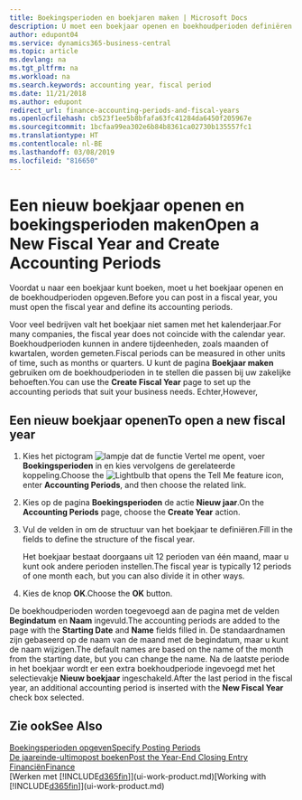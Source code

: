 ```yaml
---
title: Boekingsperioden en boekjaren maken | Microsoft Docs
description: U moet een boekjaar openen en boekhoudperioden definiëren voordat u in een boekjaar kunt boeken.
author: edupont04
ms.service: dynamics365-business-central
ms.topic: article
ms.devlang: na
ms.tgt_pltfrm: na
ms.workload: na
ms.search.keywords: accounting year, fiscal period
ms.date: 11/21/2018
ms.author: edupont
redirect_url: finance-accounting-periods-and-fiscal-years
ms.openlocfilehash: cb523f1ee5b8bfafa63fc41284da6450f205967e
ms.sourcegitcommit: 1bcfaa99ea302e6b84b8361ca02730b135557fc1
ms.translationtype: HT
ms.contentlocale: nl-BE
ms.lasthandoff: 03/08/2019
ms.locfileid: "816650"
---
```

# <a name="open-a-new-fiscal-year-and-create-accounting-periods"></a><span data-ttu-id="bb056-103">Een nieuw boekjaar openen en boekingsperioden maken</span><span class="sxs-lookup"><span data-stu-id="bb056-103">Open a New Fiscal Year and Create Accounting Periods</span></span>
<span data-ttu-id="bb056-104">Voordat u naar een boekjaar kunt boeken, moet u het boekjaar openen en de boekhoudperioden opgeven.</span><span class="sxs-lookup"><span data-stu-id="bb056-104">Before you can post in a fiscal year, you must open the fiscal year and define its accounting periods.</span></span>  

<span data-ttu-id="bb056-105">Voor veel bedrijven valt het boekjaar niet samen met het kalenderjaar.</span><span class="sxs-lookup"><span data-stu-id="bb056-105">For many companies, the fiscal year does not coincide with the calendar year.</span></span> <span data-ttu-id="bb056-106">Boekhoudperioden kunnen in andere tijdeenheden, zoals maanden of kwartalen, worden gemeten.</span><span class="sxs-lookup"><span data-stu-id="bb056-106">Fiscal periods can be measured in other units of time, such as months or quarters.</span></span> <span data-ttu-id="bb056-107">U kunt de pagina **Boekjaar maken** gebruiken om de boekhoudperioden in te stellen die passen bij uw zakelijke behoeften.</span><span class="sxs-lookup"><span data-stu-id="bb056-107">You can use the **Create Fiscal Year** page to set up the accounting periods that suit your business needs.</span></span> <span data-ttu-id="bb056-108">Echter,</span><span class="sxs-lookup"><span data-stu-id="bb056-108">However,</span></span>   

## <a name="to-open-a-new-fiscal-year"></a><span data-ttu-id="bb056-109">Een nieuw boekjaar openen</span><span class="sxs-lookup"><span data-stu-id="bb056-109">To open a new fiscal year</span></span>
1. <span data-ttu-id="bb056-110">Kies het pictogram ![lampje dat de functie Vertel me opent](media/ui-search/search_small.png "Vertel me wat u wilt doen"), voer **Boekingsperioden** in en kies vervolgens de gerelateerde koppeling.</span><span class="sxs-lookup"><span data-stu-id="bb056-110">Choose the ![Lightbulb that opens the Tell Me feature](media/ui-search/search_small.png "Tell me what you want to do") icon, enter **Accounting Periods**, and then choose the related link.</span></span>
2. <span data-ttu-id="bb056-111">Kies op de pagina **Boekingsperioden** de actie **Nieuw jaar**.</span><span class="sxs-lookup"><span data-stu-id="bb056-111">On the **Accounting Periods** page, choose the **Create Year** action.</span></span>
3. <span data-ttu-id="bb056-112">Vul de velden in om de structuur van het boekjaar te definiëren.</span><span class="sxs-lookup"><span data-stu-id="bb056-112">Fill in the fields to define the structure of the fiscal year.</span></span>

    <span data-ttu-id="bb056-113">Het boekjaar bestaat doorgaans uit 12 perioden van één maand, maar u kunt ook andere perioden instellen.</span><span class="sxs-lookup"><span data-stu-id="bb056-113">The fiscal year is typically 12 periods of one month each, but you can also divide it in other ways.</span></span>
4. <span data-ttu-id="bb056-114">Kies de knop **OK**.</span><span class="sxs-lookup"><span data-stu-id="bb056-114">Choose the **OK** button.</span></span>

<span data-ttu-id="bb056-115">De boekhoudperioden worden toegevoegd aan de pagina met de velden **Begindatum** en **Naam** ingevuld.</span><span class="sxs-lookup"><span data-stu-id="bb056-115">The accounting periods are added to the page with the **Starting Date** and **Name** fields filled in.</span></span> <span data-ttu-id="bb056-116">De standaardnamen zijn gebaseerd op de naam van de maand met de begindatum, maar u kunt de naam wijzigen.</span><span class="sxs-lookup"><span data-stu-id="bb056-116">The default names are based on the name of the month from the starting date, but you can change the name.</span></span> <span data-ttu-id="bb056-117">Na de laatste periode in het boekjaar wordt er een extra boekhoudperiode ingevoegd met het selectievakje **Nieuw boekjaar** ingeschakeld.</span><span class="sxs-lookup"><span data-stu-id="bb056-117">After the last period in the fiscal year, an additional accounting period is inserted with the **New Fiscal Year** check box selected.</span></span>  


## <a name="see-also"></a><span data-ttu-id="bb056-118">Zie ook</span><span class="sxs-lookup"><span data-stu-id="bb056-118">See Also</span></span>
[<span data-ttu-id="bb056-119">Boekingsperioden opgeven</span><span class="sxs-lookup"><span data-stu-id="bb056-119">Specify Posting Periods</span></span>](finance-how-specify-posting-periods.md)  
[<span data-ttu-id="bb056-120">De jaareinde-ultimopost boeken</span><span class="sxs-lookup"><span data-stu-id="bb056-120">Post the Year-End Closing Entry</span></span>](year-how-post-year-end-close-entry.md)  
[<span data-ttu-id="bb056-121">Financiën</span><span class="sxs-lookup"><span data-stu-id="bb056-121">Finance</span></span>](finance.md)  
<span data-ttu-id="bb056-122">[Werken met [!INCLUDE[d365fin](includes/d365fin_md.md)]](ui-work-product.md)</span><span class="sxs-lookup"><span data-stu-id="bb056-122">[Working with [!INCLUDE[d365fin](includes/d365fin_md.md)]](ui-work-product.md)</span></span>
